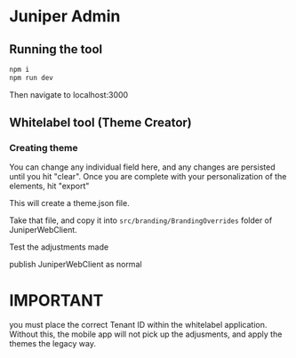 # Juniper Admin

## Running the tool

```sh
npm i
npm run dev
```
Then navigate to localhost:3000

## Whitelabel tool (Theme Creator)
### Creating theme
You can change any individual field here, and any changes are persisted until you hit "clear".
Once you are complete with your personalization of the elements, hit "export"

This will create a theme.json file. 

Take that file, and copy it into `src/branding/BrandingOverrides` folder of JuniperWebClient.

Test the adjustments made

publish JuniperWebClient as normal

# IMPORTANT
you must place the correct Tenant ID within the whitelabel application. Without this, the mobile app will not pick up the adjusments, and apply the themes the legacy way.

